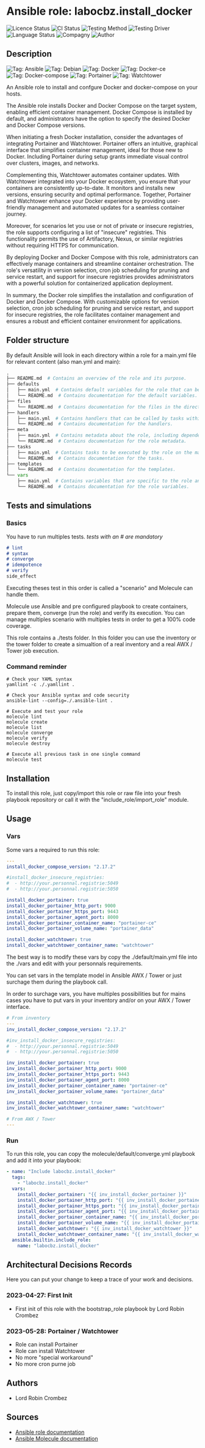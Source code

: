 # Ansible role: labocbz.install_docker

![Licence Status](https://img.shields.io/badge/licence-MIT-brightgreen)
![CI Status](https://img.shields.io/badge/CI-success-brightgreen)
![Testing Method](https://img.shields.io/badge/Testing%20Method-Ansible%20Molecule-blueviolet)
![Testing Driver](https://img.shields.io/badge/Testing%20Driver-docker-blueviolet)
![Language Status](https://img.shields.io/badge/language-Ansible-red)
![Compagny](https://img.shields.io/badge/Compagny-Labo--CBZ-blue)
![Author](https://img.shields.io/badge/Author-Lord%20Robin%20Cbz-blue)

## Description

![Tag: Ansible](https://img.shields.io/badge/Tech-Ansible-orange)
![Tag: Debian](https://img.shields.io/badge/Tech-Debian-orange)
![Tag: Docker](https://img.shields.io/badge/Tech-Docker-orange)
![Tag: Docker-ce](https://img.shields.io/badge/Tech-Docker--ce-orange)
![Tag: Docker-compose](https://img.shields.io/badge/Tech-Docker--compose-orange)
![Tag: Portainer](https://img.shields.io/badge/Tech-Portainer-orange)
![Tag: Watchtower](https://img.shields.io/badge/Tech-Watchtower-orange)

An Ansible role to install and confgure Docker and docker-compose on your hosts.

The Ansible role installs Docker and Docker Compose on the target system, enabling efficient container management. Docker Compose is installed by default, and administrators have the option to specify the desired Docker and Docker Compose versions.

When initiating a fresh Docker installation, consider the advantages of integrating Portainer and Watchtower. Portainer offers an intuitive, graphical interface that simplifies container management, ideal for those new to Docker. Including Portainer during setup grants immediate visual control over clusters, images, and networks.

Complementing this, Watchtower automates container updates. With Watchtower integrated into your Docker ecosystem, you ensure that your containers are consistently up-to-date. It monitors and installs new versions, ensuring security and optimal performance. Together, Portainer and Watchtower enhance your Docker experience by providing user-friendly management and automated updates for a seamless container journey.

Moreover, for scenarios let you use or not of private or insecure registries, the role supports configuring a list of "insecure" registries. This functionality permits the use of Artifactory, Nexus, or similar registries without requiring HTTPS for communication.

By deploying Docker and Docker Compose with this role, administrators can effectively manage containers and streamline container orchestration. The role's versatility in version selection, cron job scheduling for pruning and service restart, and support for insecure registries provides administrators with a powerful solution for containerized application deployment.

In summary, the Docker role simplifies the installation and configuration of Docker and Docker Compose. With customizable options for version selection, cron job scheduling for pruning and service restart, and support for insecure registries, the role facilitates container management and ensures a robust and efficient container environment for applications.

## Folder structure

By default Ansible will look in each directory within a role for a main.yml file for relevant content (also man.yml and main):

```PYTHON
.
├── README.md  # Contains an overview of the role and its purpose.
├── defaults
│   ├── main.yml  # Contains default variables for the role that can be overridden by users.
│   └── README.md  # Contains documentation for the default variables.
├── files
│   └── README.md  # Contains documentation for the files in the directory.
├── handlers
│   ├── main.yml  # Contains handlers that can be called by tasks within the role.
│   └── README.md  # Contains documentation for the handlers.
├── meta
│   ├── main.yml  # Contains metadata about the role, including dependencies and supported platforms.
│   └── README.md  # Contains documentation for the role metadata.
├── tasks
│   ├── main.yml  # Contains tasks to be executed by the role on the managed nodes.
│   └── README.md  # Contains documentation for the tasks.
├── templates
│   └── README.md  # Contains documentation for the templates.
└── vars
    ├── main.yml  # Contains variables that are specific to the role and are not meant to be overridden.
    └── README.md  # Contains documentation for the role variables.
```

## Tests and simulations

### Basics

You have to run multiples tests. *tests with an # are mandatory*

```MARKDOWN
# lint
# syntax
# converge
# idempotence
# verify
side_effect
```

Executing theses test in this order is called a "scenario" and Molecule can handle them.

Molecule use Ansible and pre configured playbook to create containers, prepare them, converge (run the role) and verify its execution.
You can manage multiples scenario with multiples tests in order to get a 100% code coverage.

This role contains a ./tests folder. In this folder you can use the inventory or the tower folder to create a simualtion of a real inventory and a real AWX / Tower job execution.

### Command reminder

```SHELL
# Check your YAML syntax
yamllint -c ./.yamllint .

# Check your Ansible syntax and code security
ansible-lint --config=./.ansible-lint .

# Execute and test your role
molecule lint
molecule create
molecule list
molecule converge
molecule verify
molecule destroy

# Execute all previous task in one single command
molecule test
```

## Installation

To install this role, just copy/import this role or raw file into your fresh playbook repository or call it with the "include_role/import_role" module.

## Usage

### Vars

Some vars a required to run this role:

```YAML
---
install_docker_compose_version: "2.17.2"

#install_docker_insecure_registries:
#  - http://your.personnal.registrie:5049
#  - http://your.personnal.registrie:5050

install_docker_portainer: true
install_docker_portainer_http_port: 9000
install_docker_portainer_https_port: 9443
install_docker_portainer_agent_port: 8000
install_docker_portainer_container_name: "portainer-ce"
install_docker_portainer_volume_name: "portainer_data"

install_docker_watchtower: true
install_docker_watchtower_container_name: "watchtower"

```

The best way is to modify these vars by copy the ./default/main.yml file into the ./vars and edit with your personnals requirements.

You can set vars in the template model in Ansible AWX / Tower or just surchage them during the playbook call.

In order to surchage vars, you have multiples possibilities but for mains cases you have to put vars in your inventory and/or on your AWX / Tower interface.

```YAML
# From inventory
---
inv_install_docker_compose_version: "2.17.2"

#inv_install_docker_insecure_registries:
#  - http://your.personnal.registrie:5049
#  - http://your.personnal.registrie:5050

inv_install_docker_portainer: true
inv_install_docker_portainer_http_port: 9000
inv_install_docker_portainer_https_port: 9443
inv_install_docker_portainer_agent_port: 8000
inv_install_docker_portainer_container_name: "portainer-ce"
inv_install_docker_portainer_volume_name: "portainer_data"

inv_install_docker_watchtower: true
inv_install_docker_watchtower_container_name: "watchtower"

```

```YAML
# From AWX / Tower
---

```

### Run

To run this role, you can copy the molecule/default/converge.yml playbook and add it into your playbook:

```YAML
- name: "Include labocbz.install_docker"
  tags:
    - "labocbz.install_docker"
  vars:
    install_docker_portainer: "{{ inv_install_docker_portainer }}"
    install_docker_portainer_http_port: "{{ inv_install_docker_portainer_http_port }}"
    install_docker_portainer_https_port: "{{ inv_install_docker_portainer_https_port }}"
    install_docker_portainer_agent_port: "{{ inv_install_docker_portainer_agent_port }}"
    install_docker_portainer_container_name: "{{ inv_install_docker_portainer_container_name }}"
    install_docker_portainer_volume_name: "{{ inv_install_docker_portainer_volume_name }}"
    install_docker_watchtower: "{{ inv_install_docker_watchtower }}"
    install_docker_watchtower_container_name: "{{ inv_install_docker_watchtower_container_name }}"
  ansible.builtin.include_role:
    name: "labocbz.install_docker"
```

## Architectural Decisions Records

Here you can put your change to keep a trace of your work and decisions.

### 2023-04-27: First Init

* First init of this role with the bootstrap_role playbook by Lord Robin Crombez

### 2023-05-28: Portainer /  Watchtower

* Role can install Portainer
* Role can install Watchtower
* No more "special workaround"
* No more cron purne job

## Authors

* Lord Robin Crombez

## Sources

* [Ansible role documentation](https://docs.ansible.com/ansible/latest/playbook_guide/playbooks_reuse_roles.html)
* [Ansible Molecule documentation](https://molecule.readthedocs.io/)
